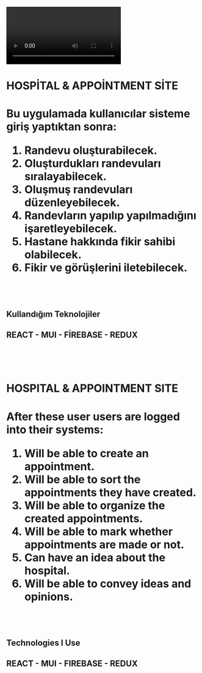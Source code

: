 ![HOSPITAL](https://github.com/Omeko-FG/hospital-site-REACT/blob/main/Video_230602131356.mp4)


<h1>HOSPİTAL & APPOİNTMENT SİTE<h1/>
<p>Bu uygulamada kullanıcılar sisteme giriş yaptıktan sonra:

1. Randevu oluşturabilecek. 
2. Oluşturdukları randevuları sıralayabilecek.
3. Oluşmuş randevuları düzenleyebilecek.
4. Randevların yapılıp yapılmadığını işaretleyebilecek.
5. Hastane hakkında fikir sahibi olabilecek.
6. Fikir ve görüşlerini iletebilecek.<p>
<br/>
<H2>Kullandığım Teknolojiler<H2/>
<p>
REACT - MUI - FİREBASE - REDUX
<p/>
<br/>
<br/>
  
<h1>HOSPITAL & APPOINTMENT SITE<h1/>
<p>After these user users are logged into their systems:

1. Will be able to create an appointment.
2. Will be able to sort the appointments they have created.
3. Will be able to organize the created appointments.
4. Will be able to mark whether appointments are made or not.
5. Can have an idea about the hospital.
6. Will be able to convey ideas and opinions.<p>
<br/>
<H2>Technologies I Use<H2/>
<p>
REACT - MUI - FIREBASE - REDUX
<p/>
